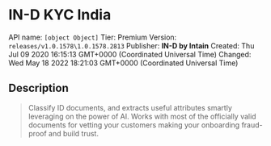 # IN-D KYC India
API name: `[object Object]`
Tier: Premium
Version: `releases/v1.0.1578\1.0.1578.2813`
Publisher: **IN-D by Intain**
Created: Thu Jul 09 2020 16:15:13 GMT+0000 (Coordinated Universal Time)
Changed: Wed May 18 2022 18:21:03 GMT+0000 (Coordinated Universal Time)

## Description
> Classify ID documents, and extracts useful attributes smartly leveraging on the power of AI. Works with most of the officially valid documents for vetting your customers making your onboarding fraud-proof and build trust.
